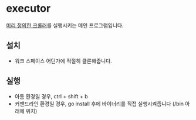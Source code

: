 # executor
[미리 정의한 크롤러](https://github.com/go-some/crawler)를 실행시키는 메인 프로그램입니다.

## 설치
- 워크 스페이스 어딘가에 적절히 클론해줍니다.

## 실행
- 아톰 환경일 경우, ctrl + shift + b
- 커맨드라인 환경일 경우, go install 후에 바이너리를 직접 실행시켜줍니다 (/bin 아래에 위치) 
